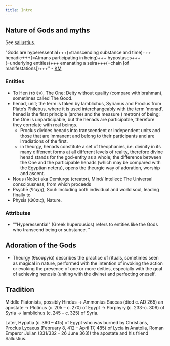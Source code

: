 ```yaml
---
title: Intro
---
```


## Nature of Gods and myths
See [sallustius](../sallustius/).

"Gods are hyperessential+++(=transcending substance and time)+++ henadic+++(=Atmans participating in being)+++ hypostases+++(=underlying entities)+++ emanating a seira+++(=chain [of manifestations])+++" - [KM](https://twitter.com/KaraMartiana/status/1077528569365049345)


### Entities
- To Hen (τό ἕν), The One: Deity without quality (compare with brahman), sometimes called The Good.
- henad, unit; the term is taken by Iamblichus, Syrianus and Proclus from Plato’s Philebus, where it is used interchangeably with the term ‘monad’. henad is the first principle (arche) and the measure ( metron) of being; the One is unparticipable, but the henads are participable, therefore they correlate with real beings.
  - Proclus divides henads into transcendent or independent units and those that are immanent and belong to their participants and are irradiations of the first.
  - in theurgy, henads constitute a set of theophanies, i.e. divinity in its many diffenent forms at all different levels of reality, therefore divine henad stands for the god-entity as a whole; the difference between the One and the participable henads (which may be compared with the Egyptian neteru), opens the theurgic way of adoration, worship and ascent.
- Nous (Νοῦς) aka Demiurge (creator), Mind/ Intellect: The Universal consciousness, from which proceeds
- Psychē (Ψυχή), Soul: Including both individual and world soul, leading finally to
- Physis (Φύσις), Nature.

### Attributes
- ""Hyperessential" (Greek huperousios) refers to entities like the Gods who transcend being or substance. "


## Adoration of the Gods
- Theurgy (θεουργία) describes the practice of rituals, sometimes seen as magical in nature, performed with the intention of invoking the action or evoking the presence of one or more deities, especially with the goal of achieving henosis (uniting with the divine) and perfecting oneself.


## Tradition
Middle Platonists, possibly Hindus ->  Ammonius Saccas (died c. AD 265) an apostate -> Plotinus (c. 205 – c. 270) of Egypt -> Porphyry (c. 233–c. 309) of Syria -> Iamblichus (c. 245 – c. 325) of Syria.

Later, Hypatia (c. 360 – 415) of Egypt who was burned by Christians, Proclus Lycaeus (February 8, 412 – April 17, 485) of Lycia in Anatolia, Roman Emperor Julian (331/332 – 26 June 363)) the apostate and his friend Sallustius.

